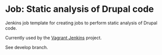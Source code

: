 Job: Static analysis of Drupal code
===================================

Jenkins job template for creating jobs to perform static analysis of Drupal code.

Currently used by the [Vagrant Jenkins](https://github.com/achton/vagrant-jenkins) project.

See develop branch.
